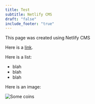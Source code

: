 ```yaml
---
title: Test
subtitle: Netlify CMS
draft: "false"
include_footer: "true"
---
```

This page was created using Netlify CMS

Here is a [link](ryanschuller.com).

Here is a list:

* blah
* blah
* blah

Here is an image:

![Some coins](/images/coins.jpg)